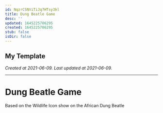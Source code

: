 ```yaml
---
id: NqzrCSNViTiJq7HTsy3kl
title: Dung Beatle Game
desc: ''
updated: 1645225706295
created: 1645225706295
stub: false
isDir: false
---
```

My Template
---

_Created at 2021-06-09._
_Last updated at 2021-06-09._




---

# Dung Beatle Game


Based on the Wildlife Icon show on the African Dung Beatle

